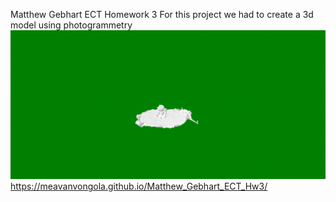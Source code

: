 Matthew Gebhart ECT Homework 3 
For this project we had to create a 3d model using photogrammetry
<img src='2022-02-12.png'>
https://meavanvongola.github.io/Matthew_Gebhart_ECT_Hw3/
